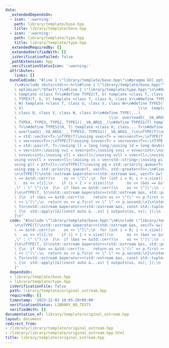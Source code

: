 ```yaml
---
data:
  _extendedDependsOn:
  - icon: ':warning:'
    path: library/template/base.hpp
    title: library/template/base.hpp
  - icon: ':warning:'
    path: library/template/type.hpp
    title: library/template/type.hpp
  _extendedRequiredBy: []
  _extendedVerifiedWith: []
  _isVerificationFailed: false
  _pathExtension: hpp
  _verificationStatusIcon: ':warning:'
  attributes:
    links: []
  bundledCode: "#line 1 \"library/template/base.hpp\"\n#pragma GCC optimize(\"Ofast\"\
    )\n#include <bits/stdc++.h>\n#line 1 \"library/template/base.hpp\"\n#pragma GCC\
    \ optimize(\"Ofast\")\n#line 2 \"library/template/type.hpp\"\n\n#define TYPE1(T)\
    \ template <class T>\n#define TYPE2(T, U) template <class T, class U>\n#define\
    \ TYPE3(T, U, V) template <class T, class U, class V>\n#define TYPE4(T, U, V,\
    \ W) template <class T, class U, class V, class W>\n#define TYPE5(T, U, V, W,\
    \ X)                                                   \\\n  template <class T,\
    \ class U, class V, class W, class X>\n#define TYPE(...)                     \
    \                                         \\\n  overload5(__VA_ARGS__, TYPE5,\
    \ TYPE4, TYPE3, TYPE2, TYPE1)(__VA_ARGS__)\n#define TYPES1(T) template <class...\
    \ T>\n#define TYPES2(H, T) template <class H, class... T>\n#define TYPES(...)\
    \ overload2(__VA_ARGS__, TYPES2, TYPES1)(__VA_ARGS__)\n\nTYPE(T)\nusing vec<T>\
    \ = std::vector<T>;\nTYPE(T)\nusing vvec<T> = vec<vec<T>>;\nTYPE(T)\nusing vvvec<T>\
    \ = vec<vvec<T>>;\nTYPE(T)\nusing vvvvec<T> = vec<vvvec<T>>;\nTYPE(T)\nusing ptt<T>\
    \ = std::pair<T, T>;\nusing ll = long long;\nusing ld = long double;\nusing vi\
    \ = vec<int>;\nusing vvi = vvec<int>;\nusing vvvi = vvvec<int>;\nusing vvvvi =\
    \ vvvvec<int>;\nusing vll = vec<ll>;\nusing vvll = vvec<ll>;\nusing vvvll = vvvec<ll>;\n\
    using vvvvll = vvvvec<ll>;\nusing vs = vec<std::string>;\nusing pi = ptt<int>;\n\
    using pll = ptt<ll>;\n\nTYPE(T)\nusing pq = std::priority_queue<T>;\nTYPE(T)\n\
    using pqg = std::priority_queue<T, vec<T>, std::greater<T>>;\n#line 3 \"library/template/original_ostream.hpp\"\
    \n\nTYPE(T)\nstd::ostream &operator<<(std::ostream &os, vec<T> &v) {\n  if (&os\
    \ == &std::cerr)\n    os << \"[\";\n  for (int i = 0; i < v.size(); i++) {\n \
    \   os << v[i];\n    if (i + 1 < v.size())\n      os << (&os == &std::cerr ? \"\
    ,\" : \" \");\n  }\n  if (&os == &std::cerr)\n    os << \"]\";\n  return os;\n\
    }\n\nTYPE(T, S)\nstd::ostream &operator<<(std::ostream &os, std::pair<T, S> &p)\
    \ {\n  if (&os == &std::cerr)\n    return os << \"(\" << p.first << \",\" << p.second\
    \ << \")\";\n  return os << p.first << \" \" << p.second;\n}\n\ntemplate <class...\
    \ Ts>\nstd::ostream &operator<<(std::ostream &os, const std::tuple<Ts...> &t)\
    \ {\n  std::apply([&](const auto &...xs) { outputs(os, xs); });\n  return os;\n\
    }\n"
  code: "#include \"library/template/base.hpp\"\n#include \"library/template/type.hpp\"\
    \n\nTYPE(T)\nstd::ostream &operator<<(std::ostream &os, vec<T> &v) {\n  if (&os\
    \ == &std::cerr)\n    os << \"[\";\n  for (int i = 0; i < v.size(); i++) {\n \
    \   os << v[i];\n    if (i + 1 < v.size())\n      os << (&os == &std::cerr ? \"\
    ,\" : \" \");\n  }\n  if (&os == &std::cerr)\n    os << \"]\";\n  return os;\n\
    }\n\nTYPE(T, S)\nstd::ostream &operator<<(std::ostream &os, std::pair<T, S> &p)\
    \ {\n  if (&os == &std::cerr)\n    return os << \"(\" << p.first << \",\" << p.second\
    \ << \")\";\n  return os << p.first << \" \" << p.second;\n}\n\ntemplate <class...\
    \ Ts>\nstd::ostream &operator<<(std::ostream &os, const std::tuple<Ts...> &t)\
    \ {\n  std::apply([&](const auto &...xs) { outputs(os, xs); });\n  return os;\n\
    }"
  dependsOn:
  - library/template/base.hpp
  - library/template/type.hpp
  isVerificationFile: false
  path: library/template/original_ostream.hpp
  requiredBy: []
  timestamp: '2023-12-03 16:05:20+09:00'
  verificationStatus: LIBRARY_NO_TESTS
  verifiedWith: []
documentation_of: library/template/original_ostream.hpp
layout: document
redirect_from:
- /library/library/template/original_ostream.hpp
- /library/library/template/original_ostream.hpp.html
title: library/template/original_ostream.hpp
---
```

